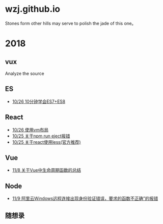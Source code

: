 # wzj.github.io
Stones form other hills may serve to polish the jade of this one。

# 2018
## vux
Analyze the source
## ES
+ [10/26  10分钟学会ES7+ES8](https://www.cnblogs.com/zhuanzhuanfe/p/7493433.html)
## React
+ [10/26  使用vm布局](https://github.com/gaohan1994/react-vw-layout)
+ [10/25  关于npm run eject报错](https://github.com/SkyWblack/wzj.github.io/issues/2)
+ [10/25  关于react使用less(官方推荐)](https://github.com/SkyWblack/wzj.github.io/issues/1)
## Vue
+ [11/8  关于Vue中生命周期函数的总结](https://github.com/SkyWblack/wzj.github.io/issues/4)
## Node
+ [11/9  阿里云Windows远程连接出现身份验证错误，要求的函数不正确”的报错](https://blog.csdn.net/qq_23944441/article/details/80569778)
## 随想录
 

